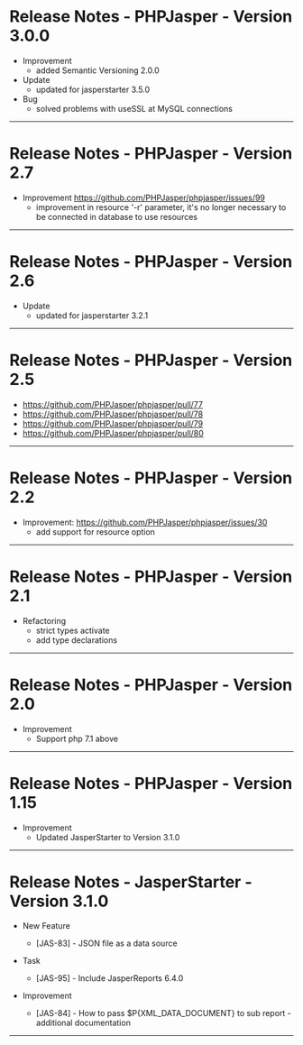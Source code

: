 Release Notes - PHPJasper - Version 3.0.0
========================================================
* Improvement
    * added Semantic Versioning 2.0.0
* Update
    * updated for jasperstarter 3.5.0
* Bug
    * solved problems with useSSL at MySQL connections
____________________________________
Release Notes - PHPJasper - Version 2.7
========================================================
* Improvement https://github.com/PHPJasper/phpjasper/issues/99
    * improvement in resource '-r' parameter,
      it's no longer necessary to be connected in database
      to use resources
________________________________________________________
Release Notes - PHPJasper - Version 2.6
========================================================
* Update
    * updated for jasperstarter 3.2.1
________________________________________________________
Release Notes - PHPJasper - Version 2.5
========================================================
* https://github.com/PHPJasper/phpjasper/pull/77
* https://github.com/PHPJasper/phpjasper/pull/78
* https://github.com/PHPJasper/phpjasper/pull/79
* https://github.com/PHPJasper/phpjasper/pull/80
________________________________________________________

Release Notes - PHPJasper - Version 2.2
========================================================
* Improvement: https://github.com/PHPJasper/phpjasper/issues/30
    * add support for resource option
________________________________________________________

Release Notes - PHPJasper - Version 2.1
========================================================
* Refactoring
    * strict types activate
    * add type declarations
________________________________________________________
Release Notes - PHPJasper - Version 2.0
========================================================
* Improvement
    * Support php 7.1 above
________________________________________________________

Release Notes - PHPJasper - Version 1.15
========================================================
* Improvement
    * Updated JasperStarter to Version 3.1.0
________________________________________________________

Release Notes - JasperStarter - Version 3.1.0
========================================================

* New Feature
    * [JAS-83] - JSON file as a data source

* Task
    * [JAS-95] - Include JasperReports 6.4.0

* Improvement
    * [JAS-84] - How to pass $P{XML_DATA_DOCUMENT} to sub report - additional documentation
________________________________________________________